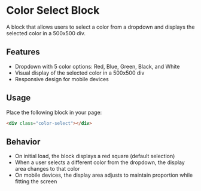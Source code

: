 # Color Select Block

A block that allows users to select a color from a dropdown and displays the selected color in a 500x500 div.

## Features
- Dropdown with 5 color options: Red, Blue, Green, Black, and White
- Visual display of the selected color in a 500x500 div
- Responsive design for mobile devices

## Usage

Place the following block in your page:

```html
<div class="color-select"></div>
```

## Behavior
- On initial load, the block displays a red square (default selection)
- When a user selects a different color from the dropdown, the display area changes to that color
- On mobile devices, the display area adjusts to maintain proportion while fitting the screen
